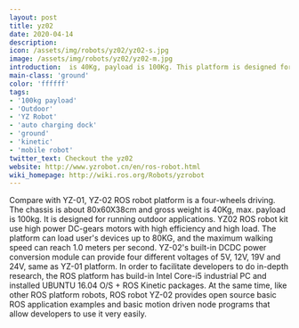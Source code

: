 ```yaml
---
layout: post
title: yz02
date: 2020-04-14
description:
icon: /assets/img/robots/yz02/yz02-s.jpg
image: /assets/img/robots/yz02/yz02-m.jpg
introduction:  is 40Kg, payload is 100Kg. This platform is designed for outdoor application
main-class: 'ground'
color: 'ffffff'
tags:
- '100kg payload'
- 'Outdoor'
- 'YZ Robot'
- 'auto charging dock'
- 'ground'
- 'kinetic'
- 'mobile robot'
twitter_text: Checkout the yz02
website: http://www.yzrobot.cn/en/ros-robot.html
wiki_homepage: http://wiki.ros.org/Robots/yzrobot
---
```


  Compare with YZ-01, YZ-02 ROS robot platform is a four-wheels driving. The chassis is about 80x60X38cm and gross weight is 40Kg, max. payload is 100kg. It is designed for running outdoor applications.
  YZ02 ROS robot kit use high power DC-gears motors with high efficiency and high load. The platform can load user's devices up to 80KG, and the maximum walking speed can reach 1.0 meters per second. YZ-02's built-in DCDC power conversion module can provide four different voltages of 5V, 12V, 19V and 24V, same as YZ-01 platform.
  In order to facilitate developers to do in-depth research, the ROS platform has build-in Intel Core-i5 industrial PC and installed UBUNTU 16.04 O/S + ROS Kinetic packages. At the same time, like other ROS platform robots, ROS robot YZ-02 provides open source basic ROS application examples and basic motion driven node programs that allow developers to use it very easily. 
